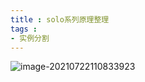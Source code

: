 ```yaml
---
title : solo系列原理整理
tags :
- 实例分割
---
```


![image-20210722110833923](C:\Users\83942\AppData\Roaming\Typora\typora-user-images\image-20210722110833923.png)


